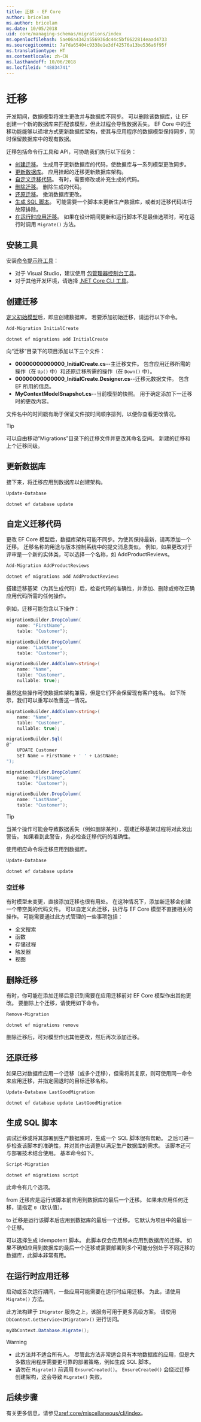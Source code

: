 ```yaml
---
title: 迁移 - EF Core
author: bricelam
ms.author: bricelam
ms.date: 10/05/2018
uid: core/managing-schemas/migrations/index
ms.openlocfilehash: 5ae06a4342a556936dc44c5bf6622814eaad4733
ms.sourcegitcommit: 7a7da65404c9338e1e3df42576a13be536a6f95f
ms.translationtype: HT
ms.contentlocale: zh-CN
ms.lasthandoff: 10/06/2018
ms.locfileid: "48834741"
---
```

<a name="migrations"></a>迁移
==========

开发期间，数据模型将发生更改并与数据库不同步。 可以删除该数据库，让 EF 创建一个新的数据库来匹配该模型，但此过程会导致数据丢失。 EF Core 中的迁移功能能够以递增方式更新数据库架构，使其与应用程序的数据模型保持同步，同时保留数据库中的现有数据。

迁移包括命令行工具和 API，可协助我们执行以下任务：

* [创建迁移](#create-a-migration)。 生成用于更新数据库的代码，使数据库与一系列模型更改同步。
* [更新数据库](#update-the-database)。 应用挂起的迁移更新数据库架构。
* [自定义迁移代码](#customize-migration-code)。 有时，需要修改或补充生成的代码。
* [删除迁移](#remove-a-migration)。 删除生成的代码。
* [还原迁移](#revert-a-migration)。 撤消数据库更改。
* [生成 SQL 脚本](#generate-sql-scripts)。 可能需要一个脚本来更新生产数据库，或者对迁移代码进行故障排除。
* [在运行时应用迁移](#apply-migrations-at-runtime)。 如果在设计期间更新和运行脚本不是最佳选项时，可在运行时调用 `Migrate()` 方法。

<a name="install-the-tools"></a>安装工具
-----------------

安装[命令提示符工具](xref:core/miscellaneous/cli/index)：
* 对于 Visual Studio，建议使用 [包管理器控制台工具](xref:core/miscellaneous/cli/powershell)。
* 对于其他开发环境，请选择 [.NET Core CLI 工具](xref:core/miscellaneous/cli/dotnet)。

<a name="create-a-migration"></a>创建迁移
------------------

[定义初始模型](xref:core/modeling/index)后，即应创建数据库。 若要添加初始迁移，请运行以下命令。

``` powershell
Add-Migration InitialCreate
```
``` Console
dotnet ef migrations add InitialCreate
```

向“迁移”目录下的项目添加以下三个文件：

* **00000000000000_InitialCreate.cs**--主迁移文件。 包含应用迁移所需的操作（在 `Up()` 中）和还原迁移所需的操作（在 `Down()` 中）。
* **00000000000000_InitialCreate.Designer.cs**--迁移元数据文件。 包含 EF 所用的信息。
* **MyContextModelSnapshot.cs**--当前模型的快照。 用于确定添加下一迁移时的更改内容。

文件名中的时间戳有助于保证文件按时间顺序排列，以便你查看更改情况。

> [!TIP]
> 可以自由移动“Migrations”目录下的迁移文件并更改其命名空间。 新建的迁移和上个迁移同级。

<a name="update-the-database"></a>更新数据库
-------------------

接下来，将迁移应用到数据库以创建架构。

``` powershell
Update-Database
```
``` Console
dotnet ef database update
```

<a name="customize-migration-code"></a>自定义迁移代码
------------------------

更改 EF Core 模型后，数据库架构可能不同步。为使其保持最新，请再添加一个迁移。 迁移名称的用途与版本控制系统中的提交消息类似。 例如，如果更改对于评审是一个新的实体类，可以选择一个名称，如 AddProductReviews。

``` powershell
Add-Migration AddProductReviews
```
``` Console
dotnet ef migrations add AddProductReviews
```

搭建迁移基架（为其生成代码）后，检查代码的准确性，并添加、删除或修改正确应用代码所需的任何操作。

例如，迁移可能包含以下操作：

``` csharp
migrationBuilder.DropColumn(
    name: "FirstName",
    table: "Customer");

migrationBuilder.DropColumn(
    name: "LastName",
    table: "Customer");

migrationBuilder.AddColumn<string>(
    name: "Name",
    table: "Customer",
    nullable: true);
```

虽然这些操作可使数据库架构兼容，但是它们不会保留现有客户姓名。 如下所示，我们可以重写以改善这一情况。

``` csharp
migrationBuilder.AddColumn<string>(
    name: "Name",
    table: "Customer",
    nullable: true);

migrationBuilder.Sql(
@"
    UPDATE Customer
    SET Name = FirstName + ' ' + LastName;
");

migrationBuilder.DropColumn(
    name: "FirstName",
    table: "Customer");

migrationBuilder.DropColumn(
    name: "LastName",
    table: "Customer");
```

> [!TIP]
> 当某个操作可能会导致数据丢失（例如删除某列），搭建迁移基架过程将对此发出警告。 如果看到此警告，务必检查迁移代码的准确性。

使用相应命令将迁移应用到数据库。

``` powershell
Update-Database
```
``` Console
dotnet ef database update
```

### <a name="empty-migrations"></a>空迁移

有时模型未变更，直接添加迁移也很有用处。 在这种情况下，添加新迁移会创建一个带空类的代码文件。 可以自定义此迁移，执行与 EF Core 模型不直接相关的操作。 可能需要通过此方式管理的一些事项包括：

* 全文搜索
* 函数
* 存储过程
* 触发器
* 视图

<a name="remove-a-migration"></a>删除迁移
------------------
有时，你可能在添加迁移后意识到需要在应用迁移前对 EF Core 模型作出其他更改。 要删除上个迁移，请使用如下命令。

``` powershell
Remove-Migration
```
``` Console
dotnet ef migrations remove
```

删除迁移后，可对模型作出其他更改，然后再次添加迁移。

<a name="revert-a-migration"></a>还原迁移
------------------
如果已对数据库应用一个迁移（或多个迁移），但需将其复原，则可使用同一命令来应用迁移，并指定回退时的目标迁移名称。

``` powershell
Update-Database LastGoodMigration
```
``` Console
dotnet ef database update LastGoodMigration
```

<a name="generate-sql-scripts"></a>生成 SQL 脚本
--------------------
调试迁移或将其部署到生产数据库时，生成一个 SQL 脚本很有帮助。 之后可进一步检查该脚本的准确性，并对其作出调整以满足生产数据库的需求。 该脚本还可与部署技术结合使用。 基本命令如下。

``` powershell
Script-Migration
```
``` Console
dotnet ef migrations script
```

此命令有几个选项。

from 迁移应是运行该脚本前应用到数据库的最后一个迁移。 如果未应用任何迁移，请指定 `0`（默认值）。

to 迁移是运行该脚本后应用到数据库的最后一个迁移。 它默认为项目中的最后一个迁移。

可以选择生成 idempotent 脚本。 此脚本仅会应用尚未应用到数据库的迁移。 如果不确知应用到数据库的最后一个迁移或需要部署到多个可能分别处于不同迁移的数据库，此脚本非常有用。

<a name="apply-migrations-at-runtime"></a>在运行时应用迁移
---------------------------
启动或首次运行期间，一些应用可能需要在运行时应用迁移。 为此，请使用 `Migrate()` 方法。

此方法构建于 `IMigrator` 服务之上，该服务可用于更多高级方案。 请使用 `DbContext.GetService<IMigrator>()` 进行访问。

``` csharp
myDbContext.Database.Migrate();
```

> [!WARNING]
> * 此方法并不适合所有人。 尽管此方法非常适合具有本地数据库的应用，但是大多数应用程序需要更可靠的部署策略，例如生成 SQL 脚本。
> * 请勿在 `Migrate()` 前调用 `EnsureCreated()`。 `EnsureCreated()` 会绕过迁移创建架构，这会导致 `Migrate()` 失败。

<a name="next-steps"></a>后续步骤
----------

有关更多信息，请参见<xref:core/miscellaneous/cli/index>。